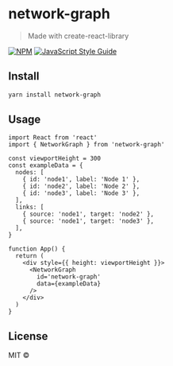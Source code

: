 # network-graph

> Made with create-react-library

[![NPM](https://img.shields.io/npm/v/network-graph.svg)](https://www.npmjs.com/package/network-graph) [![JavaScript Style Guide](https://img.shields.io/badge/code_style-standard-brightgreen.svg)](https://standardjs.com)

## Install

```bash
yarn install network-graph
```

## Usage

```tsx
import React from 'react'
import { NetworkGraph } from 'network-graph'

const viewportHeight = 300
const exampleData = {
  nodes: [
    { id: 'node1', label: 'Node 1' },
    { id: 'node2', label: 'Node 2' },
    { id: 'node3', label: 'Node 3' },
  ],
  links: [
    { source: 'node1', target: 'node2' },
    { source: 'node1', target: 'node3' },
  ],
}

function App() {
  return (
    <div style={{ height: viewportHeight }}>
      <NetworkGraph
        id='network-graph'
        data={exampleData}
      />
    </div>
  )
}
```

## License

MIT © [](https://github.com/)
